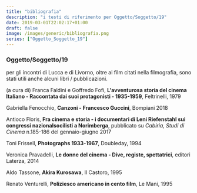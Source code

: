 ```yaml
---
title: "bibliografia"
description: "i testi di riferimento per Oggetto/Soggetto/19"
date: 2019-03-01T22:02:17+01:00
draft: false
image: /images/generic/bibliografia.png
series: ["Oggetto_Soggetto_19"]
---
```


### Oggetto/Soggetto/19

per gli incontri di Lucca e di Livorno, oltre ai film citati nella filmografia, sono stati utili anche alcuni libri / pubblicazioni.

(a cura di) Franca Faldini e Goffredo Fofi, **L'avventurosa storia del cinema Italiano - Raccontata dai suoi protagonisti - 1935-1959**, Feltrinelli, 1979

Gabriella Fenocchio, **Canzoni - Francesco Guccini**, Bompiani 2018

Antioco Floris, **Fra cinema e storia - i documentari di Leni Riefenstahl sui congressi nazionalsocilisti a Norimberga**, pubblicato su _Cabiria, Studi di Cinema_ n.185-186 del gennaio-giugno 2017

Toni Frissell, **Photographs 1933-1967**, Doubleday, 1994

Veronica Pravadelli, **Le donne del cinema - Dive, registe, spettatrici**, editori Laterza, 2014

Aldo Tassone, **Akira Kurosawa**, Il Castoro, 1995

Renato Venturelli, **Poliziesco americano in cento film**, Le Mani, 1995
